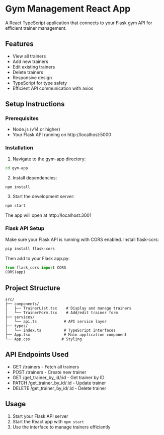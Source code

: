 # Gym Management React App

A React TypeScript application that connects to your Flask gym API for efficient trainer management.

## Features

- View all trainers
- Add new trainers
- Edit existing trainers
- Delete trainers
- Responsive design
- TypeScript for type safety
- Efficient API communication with axios

## Setup Instructions

### Prerequisites

- Node.js (v14 or higher)
- Your Flask API running on http://localhost:5000

### Installation

1. Navigate to the gym-app directory:
```bash
cd gym-app
```

2. Install dependencies:
```bash
npm install
```

3. Start the development server:
```bash
npm start
```

The app will open at http://localhost:3001

### Flask API Setup

Make sure your Flask API is running with CORS enabled. Install flask-cors:

```bash
pip install flask-cors
```

Then add to your Flask app.py:
```python
from flask_cors import CORS
CORS(app)
```

## Project Structure

```
src/
├── components/
│   ├── TrainerList.tsx    # Display and manage trainers
│   └── TrainerForm.tsx    # Add/edit trainer form
├── services/
│   └── api.ts            # API service layer
├── types/
│   └── index.ts          # TypeScript interfaces
├── App.tsx               # Main application component
└── App.css              # Styling
```

## API Endpoints Used

- GET /trainers - Fetch all trainers
- POST /trainers - Create new trainer
- GET /get_trainer_by_id/:id - Get trainer by ID
- PATCH /get_trainer_by_id/:id - Update trainer
- DELETE /get_trainer_by_id/:id - Delete trainer

## Usage

1. Start your Flask API server
2. Start the React app with `npm start`
3. Use the interface to manage trainers efficiently